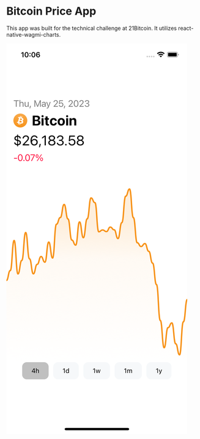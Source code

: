 # Bitcoin Price App

This app was built for the technical challenge at 21Bitcoin. It utilizes react-native-wagmi-charts.

![alt text](https://github.com/julian-dotcom/bitcoin-chart/blob/main/app/assets/app-demo.png)
